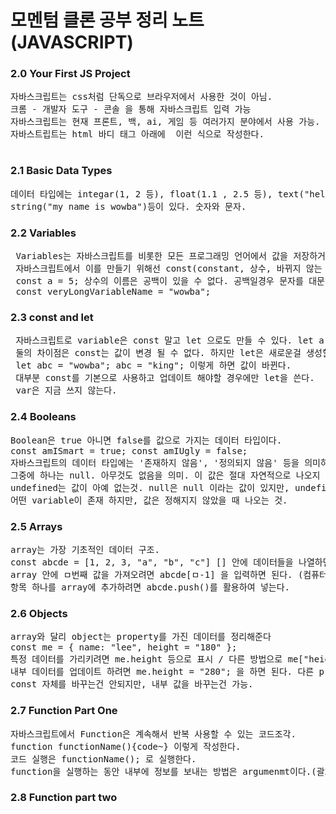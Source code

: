 # 모멘텀 클론 공부 정리 노트 (JAVASCRIPT)

### 2.0 Your First JS Project

<pre>
자바스크립트는 css처럼 단독으로 브라우저에서 사용한 것이 아님.
크롬 - 개발자 도구 - 콘솔 을 통해 자바스크립트 입력 가능
자바스크립트는 현재 프론트, 백, ai, 게임 등 여러가지 분야에서 사용 가능.   
자바스트립트는 html 바디 태그 아래에 <script src="ㅁㅁㅁ.js"></script> 이런 식으로 작성한다.
</pre>

### 2.1 Basic Data Types

<pre>
데이터 타입에는 integar(1, 2 등), float(1.1 , 2.5 등), text("hello"),   
string("my name is wowba")등이 있다. 숫자와 문자.
</pre>

### 2.2 Variables

<pre>
 Variables는 자바스크립트를 비롯한 모든 프로그래밍 언어에서 값을 저장하거나 유지하는 역할을 한다.   
 자바스크립트에서 이를 만들기 위해선 const(constant, 상수, 바뀌지 않는 값)를 사용한다.
 const a = 5; 상수의 이름은 공백이 있을 수 없다. 공백일경우 문자를 대문자로 바꾼다   
 const veryLongVariableName = "wowba";
</pre>

### 2.3 const and let

 <pre>
 자바스크립트로 variable은 const 말고 let 으로도 만들 수 있다. let a = 5;
 둘의 차이점은 const는 값이 변경 될 수 없다. 하지만 let은 새로운걸 생성할 수 있다.
 let abc = "wowba"; abc = "king"; 이렇게 하면 값이 바뀐다.   
 대부분 const를 기본으로 사용하고 업데이트 해야할 경우에만 let을 쓴다.
 var은 지금 쓰지 않는다.</pre>

### 2.4 Booleans

<pre>
Boolean은 true 아니면 false를 값으로 가지는 데이터 타입이다.
const amISmart = true; const amIUgly = false;   
자바스크립트의 데이터 타입에는 '존재하지 않음', '정의되지 않음' 등을 의미하는 것이 있음   
그중에 하나는 null. 아무것도 없음을 의미. 이 값은 절대 자연적으로 나오지 않는다. 의도적으로 표현하는 것.
undefined는 값이 아예 없는것. null은 null 이라는 값이 있지만, undefined는 값이 아예 없는것이다.
어떤 variable이 존재 하지만, 값은 정해지지 않았을 때 나오는 것.
</pre>

### 2.5 Arrays

<pre>
array는 가장 기초적인 데이터 구조.
const abcde = [1, 2, 3, "a", "b", "c"] [] 안에 데이터들을 나열하면 된다.
array 안에 ㅁ번째 값을 가져오려면 abcde[ㅁ-1] 을 입력하면 된다. (컴퓨터는 0부터 샘!)
항목 하나를 array에 추가하려면 abcde.push()를 활용하여 넣는다.
</pre>

### 2.6 Objects

<pre>
array와 달리 object는 property를 가진 데이터를 정리해준다
const me = { name: "lee", height = "180" };
특정 데이터를 가리키려면 me.height 등으로 표시 / 다른 방법으로 me["height"]
내부 데이터를 업데이트 하려면 me.height = "280"; 을 하면 된다. 다른 property 추가도 동일하게 가능.
const 자체를 바꾸는건 안되지만, 내부 값을 바꾸는건 가능.
</pre>

### 2.7 Function Part One

<pre>
자바스크립트에서 Function은 계속해서 반복 사용할 수 있는 코드조각.   
function functionName(){code~} 이렇게 작성한다.
코드 실행은 functionName(); 로 실행한다.
function을 실행하는 동안 내부에 정보를 보내는 방법은 argumenmt이다.(괄호 안에 데이터를 넣는것!)
</pre>

### 2.8 Function part two

<pre>

</pre>
